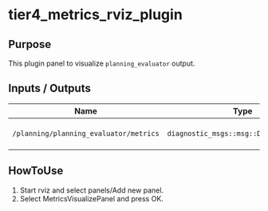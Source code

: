 # tier4_metrics_rviz_plugin

## Purpose

This plugin panel to visualize `planning_evaluator` output.

## Inputs / Outputs

| Name                                   | Type                                    | Description                           |
| -------------------------------------- | --------------------------------------- | ------------------------------------- |
| `/planning/planning_evaluator/metrics` | `diagnostic_msgs::msg::DiagnosticArray` | Subscribe `planning_evaluator` output |

## HowToUse

1. Start rviz and select panels/Add new panel.
2. Select MetricsVisualizePanel and press OK.
